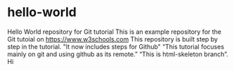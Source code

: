 # hello-world
Hello World repository for Git tutorial
This is an example repository for the Git tutoial on
https://www.w3schools.com
This repository is built step by step in the tutorial.
"It now includes steps for Github"
“This tutorial focuses mainly on git and using github as its remote.”
“This is html-skeleton branch”.
Hi